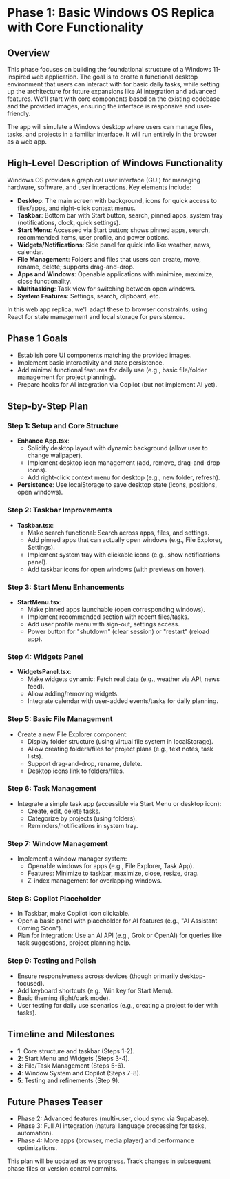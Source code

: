 # Phase 1: Basic Windows OS Replica with Core Functionality

## Overview
This phase focuses on building the foundational structure of a Windows 11-inspired web application. The goal is to create a functional desktop environment that users can interact with for basic daily tasks, while setting up the architecture for future expansions like AI integration and advanced features. We'll start with core components based on the existing codebase and the provided images, ensuring the interface is responsive and user-friendly.

The app will simulate a Windows desktop where users can manage files, tasks, and projects in a familiar interface. It will run entirely in the browser as a web app.

## High-Level Description of Windows Functionality
Windows OS provides a graphical user interface (GUI) for managing hardware, software, and user interactions. Key elements include:
- **Desktop**: The main screen with background, icons for quick access to files/apps, and right-click context menus.
- **Taskbar**: Bottom bar with Start button, search, pinned apps, system tray (notifications, clock, quick settings).
- **Start Menu**: Accessed via Start button; shows pinned apps, search, recommended items, user profile, and power options.
- **Widgets/Notifications**: Side panel for quick info like weather, news, calendar.
- **File Management**: Folders and files that users can create, move, rename, delete; supports drag-and-drop.
- **Apps and Windows**: Openable applications with minimize, maximize, close functionality.
- **Multitasking**: Task view for switching between open windows.
- **System Features**: Settings, search, clipboard, etc.

In this web app replica, we'll adapt these to browser constraints, using React for state management and local storage for persistence.

## Phase 1 Goals
- Establish core UI components matching the provided images.
- Implement basic interactivity and state persistence.
- Add minimal functional features for daily use (e.g., basic file/folder management for project planning).
- Prepare hooks for AI integration via Copilot (but not implement AI yet).

## Step-by-Step Plan

### Step 1: Setup and Core Structure
- **Enhance App.tsx**: 
  - Solidify desktop layout with dynamic background (allow user to change wallpaper).
  - Implement desktop icon management (add, remove, drag-and-drop icons).
  - Add right-click context menu for desktop (e.g., new folder, refresh).
- **Persistence**: Use localStorage to save desktop state (icons, positions, open windows).

### Step 2: Taskbar Improvements
- **Taskbar.tsx**:
  - Make search functional: Search across apps, files, and settings.
  - Add pinned apps that can actually open windows (e.g., File Explorer, Settings).
  - Implement system tray with clickable icons (e.g., show notifications panel).
  - Add taskbar icons for open windows (with previews on hover).

### Step 3: Start Menu Enhancements
- **StartMenu.tsx**:
  - Make pinned apps launchable (open corresponding windows).
  - Implement recommended section with recent files/tasks.
  - Add user profile menu with sign-out, settings access.
  - Power button for "shutdown" (clear session) or "restart" (reload app).

### Step 4: Widgets Panel
- **WidgetsPanel.tsx**:
  - Make widgets dynamic: Fetch real data (e.g., weather via API, news feed).
  - Allow adding/removing widgets.
  - Integrate calendar with user-added events/tasks for daily planning.

### Step 5: Basic File Management
- Create a new File Explorer component:
  - Display folder structure (using virtual file system in localStorage).
  - Allow creating folders/files for project plans (e.g., text notes, task lists).
  - Support drag-and-drop, rename, delete.
  - Desktop icons link to folders/files.

### Step 6: Task Management
- Integrate a simple task app (accessible via Start Menu or desktop icon):
  - Create, edit, delete tasks.
  - Categorize by projects (using folders).
  - Reminders/notifications in system tray.

### Step 7: Window Management
- Implement a window manager system:
  - Openable windows for apps (e.g., File Explorer, Task App).
  - Features: Minimize to taskbar, maximize, close, resize, drag.
  - Z-index management for overlapping windows.

### Step 8: Copilot Placeholder
- In Taskbar, make Copilot icon clickable.
- Open a basic panel with placeholder for AI features (e.g., "AI Assistant Coming Soon").
- Plan for integration: Use an AI API (e.g., Grok or OpenAI) for queries like task suggestions, project planning help.

### Step 9: Testing and Polish
- Ensure responsiveness across devices (though primarily desktop-focused).
- Add keyboard shortcuts (e.g., Win key for Start Menu).
- Basic theming (light/dark mode).
- User testing for daily use scenarios (e.g., creating a project folder with tasks).

## Timeline and Milestones
- **1**: Core structure and taskbar (Steps 1-2).
- **2**: Start Menu and Widgets (Steps 3-4).
- **3**: File/Task Management (Steps 5-6).
- **4**: Window System and Copilot (Steps 7-8).
- **5**: Testing and refinements (Step 9).

## Future Phases Teaser
- Phase 2: Advanced features (multi-user, cloud sync via Supabase).
- Phase 3: Full AI integration (natural language processing for tasks, automation).
- Phase 4: More apps (browser, media player) and performance optimizations.

This plan will be updated as we progress. Track changes in subsequent phase files or version control commits.
